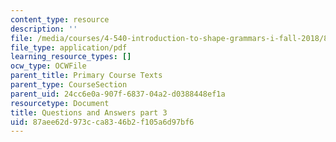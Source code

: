 ```yaml
---
content_type: resource
description: ''
file: /media/courses/4-540-introduction-to-shape-grammars-i-fall-2018/87aee62d973cca8346b2f105a6d97bf6_MIT4_540F18_qa3.pdf
file_type: application/pdf
learning_resource_types: []
ocw_type: OCWFile
parent_title: Primary Course Texts
parent_type: CourseSection
parent_uid: 24cc6e0a-907f-6837-04a2-d0388448ef1a
resourcetype: Document
title: Questions and Answers part 3
uid: 87aee62d-973c-ca83-46b2-f105a6d97bf6
---
```

